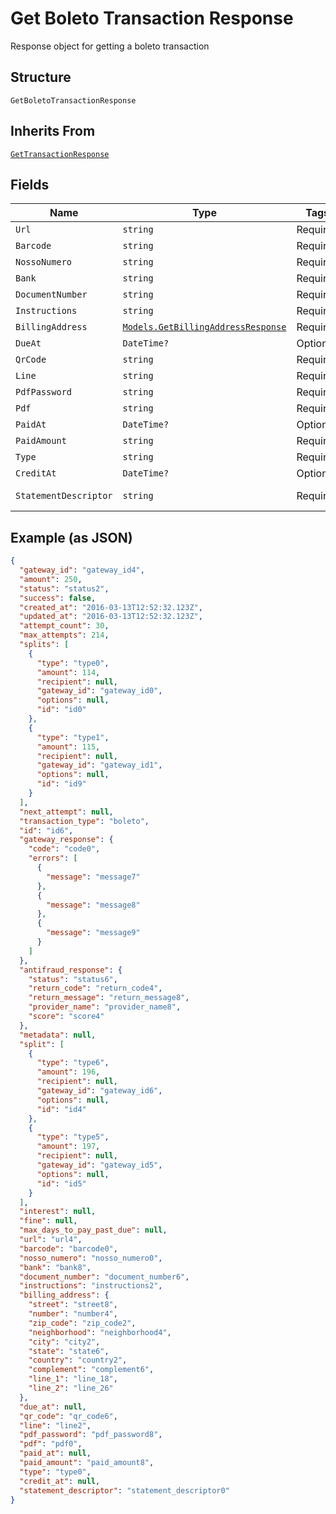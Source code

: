 
# Get Boleto Transaction Response

Response object for getting a boleto transaction

## Structure

`GetBoletoTransactionResponse`

## Inherits From

[`GetTransactionResponse`](../../doc/models/get-transaction-response.md)

## Fields

| Name | Type | Tags | Description |
|  --- | --- | --- | --- |
| `Url` | `string` | Required | - |
| `Barcode` | `string` | Required | - |
| `NossoNumero` | `string` | Required | - |
| `Bank` | `string` | Required | - |
| `DocumentNumber` | `string` | Required | - |
| `Instructions` | `string` | Required | - |
| `BillingAddress` | [`Models.GetBillingAddressResponse`](../../doc/models/get-billing-address-response.md) | Required | - |
| `DueAt` | `DateTime?` | Optional | - |
| `QrCode` | `string` | Required | - |
| `Line` | `string` | Required | - |
| `PdfPassword` | `string` | Required | - |
| `Pdf` | `string` | Required | - |
| `PaidAt` | `DateTime?` | Optional | - |
| `PaidAmount` | `string` | Required | - |
| `Type` | `string` | Required | - |
| `CreditAt` | `DateTime?` | Optional | - |
| `StatementDescriptor` | `string` | Required | Soft Descriptor |

## Example (as JSON)

```json
{
  "gateway_id": "gateway_id4",
  "amount": 250,
  "status": "status2",
  "success": false,
  "created_at": "2016-03-13T12:52:32.123Z",
  "updated_at": "2016-03-13T12:52:32.123Z",
  "attempt_count": 30,
  "max_attempts": 214,
  "splits": [
    {
      "type": "type0",
      "amount": 114,
      "recipient": null,
      "gateway_id": "gateway_id0",
      "options": null,
      "id": "id0"
    },
    {
      "type": "type1",
      "amount": 115,
      "recipient": null,
      "gateway_id": "gateway_id1",
      "options": null,
      "id": "id9"
    }
  ],
  "next_attempt": null,
  "transaction_type": "boleto",
  "id": "id6",
  "gateway_response": {
    "code": "code0",
    "errors": [
      {
        "message": "message7"
      },
      {
        "message": "message8"
      },
      {
        "message": "message9"
      }
    ]
  },
  "antifraud_response": {
    "status": "status6",
    "return_code": "return_code4",
    "return_message": "return_message8",
    "provider_name": "provider_name8",
    "score": "score4"
  },
  "metadata": null,
  "split": [
    {
      "type": "type6",
      "amount": 196,
      "recipient": null,
      "gateway_id": "gateway_id6",
      "options": null,
      "id": "id4"
    },
    {
      "type": "type5",
      "amount": 197,
      "recipient": null,
      "gateway_id": "gateway_id5",
      "options": null,
      "id": "id5"
    }
  ],
  "interest": null,
  "fine": null,
  "max_days_to_pay_past_due": null,
  "url": "url4",
  "barcode": "barcode0",
  "nosso_numero": "nosso_numero0",
  "bank": "bank8",
  "document_number": "document_number6",
  "instructions": "instructions2",
  "billing_address": {
    "street": "street8",
    "number": "number4",
    "zip_code": "zip_code2",
    "neighborhood": "neighborhood4",
    "city": "city2",
    "state": "state6",
    "country": "country2",
    "complement": "complement6",
    "line_1": "line_18",
    "line_2": "line_26"
  },
  "due_at": null,
  "qr_code": "qr_code6",
  "line": "line2",
  "pdf_password": "pdf_password8",
  "pdf": "pdf0",
  "paid_at": null,
  "paid_amount": "paid_amount8",
  "type": "type0",
  "credit_at": null,
  "statement_descriptor": "statement_descriptor0"
}
```

